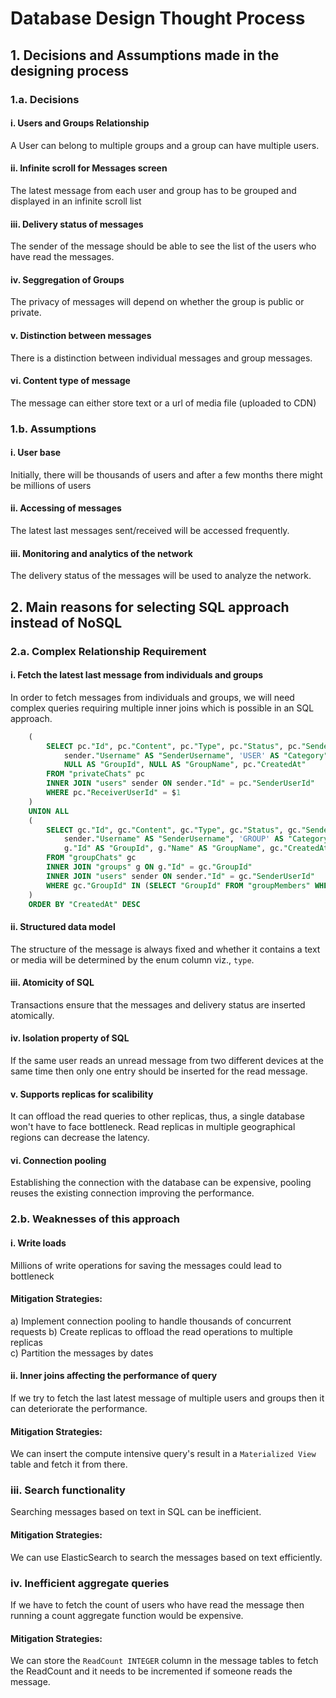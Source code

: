# Database Design Thought Process

## 1. Decisions and Assumptions made in the designing process
### 1.a. Decisions
#### i. Users and Groups Relationship
A User can belong to multiple groups and a group can have multiple users.
#### ii. Infinite scroll for Messages screen
The latest message from each user and group has to be grouped and displayed in an infinite scroll list
#### iii. Delivery status of messages
The sender of the message should be able to see the list of the users who have read the messages.
#### iv. Seggregation of Groups
The privacy of messages will depend on whether the group is public or private.
#### v. Distinction between messages
There is a distinction between individual messages and group messages.
#### vi. Content type of message
The message can either store text or a url of media file (uploaded to CDN)

### 1.b. Assumptions
#### i. User base
Initially, there will be thousands of users and after a few months there might be millions of users
#### ii. Accessing of messages
The latest last messages sent/received will be accessed frequently.
#### iii. Monitoring and analytics of the network
The delivery status of the messages will be used to analyze the network.

## 2. Main reasons for selecting SQL approach instead of NoSQL
### 2.a. Complex Relationship Requirement
#### i. Fetch the latest last message from  individuals and groups
In order to fetch messages from individuals and groups, we will need complex queries requiring multiple inner joins which is possible in an SQL approach.
```sql
    (
        SELECT pc."Id", pc."Content", pc."Type", pc."Status", pc."SenderUserId", 
            sender."Username" AS "SenderUsername", 'USER' AS "Category",
            NULL AS "GroupId", NULL AS "GroupName", pc."CreatedAt"
        FROM "privateChats" pc
        INNER JOIN "users" sender ON sender."Id" = pc."SenderUserId"
        WHERE pc."ReceiverUserId" = $1
    )
    UNION ALL
    (
        SELECT gc."Id", gc."Content", gc."Type", gc."Status", gc."SenderUserId", 
            sender."Username" AS "SenderUsername", 'GROUP' AS "Category",
            g."Id" AS "GroupId", g."Name" AS "GroupName", gc."CreatedAt"
        FROM "groupChats" gc
        INNER JOIN "groups" g ON g."Id" = gc."GroupId"
        INNER JOIN "users" sender ON sender."Id" = gc."SenderUserId"
        WHERE gc."GroupId" IN (SELECT "GroupId" FROM "groupMembers" WHERE "UserId" = $2)
    )
    ORDER BY "CreatedAt" DESC
```
#### ii. Structured data model
The structure of the message is always fixed and whether it contains a text or media will be determined by the enum column viz., `type`.
#### iii. Atomicity of SQL
Transactions ensure that the messages and delivery status are inserted atomically.
#### iv. Isolation property of SQL
If the same user reads an unread message from two different devices at the same time then only one entry should be inserted for the read message.
#### v. Supports replicas for scalibility
It can offload the read queries to other replicas, thus, a single database won't have to face bottleneck. Read replicas in multiple geographical regions can decrease the latency.
#### vi. Connection pooling
Establishing the connection with the database can be expensive, pooling reuses the existing connection  improving the performance. 

### 2.b. Weaknesses of this approach
#### i. Write loads
Millions of write operations for saving the messages could lead to bottleneck     
#### Mitigation Strategies:
a) Implement connection pooling to handle thousands of concurrent requests
b) Create replicas to offload the read operations to multiple replicas <br/>
c) Partition the messages by dates

#### ii. Inner joins affecting the performance of query
If we try to fetch the last latest message of multiple users and groups then it can deteriorate the performance.
#### Mitigation Strategies:
We can insert the compute intensive query's result in a `Materialized View` table and fetch it from there.

### iii. Search functionality
Searching messages based on text in SQL can be inefficient.
#### Mitigation Strategies:
We can use ElasticSearch to search the messages based on text efficiently.

### iv. Inefficient aggregate queries
If we have to fetch the count of users who have read the message then running a count aggregate function would be expensive.
#### Mitigation Strategies:
We can store the `ReadCount INTEGER` column in the message tables to fetch the ReadCount and it needs to be incremented if someone reads the message.

